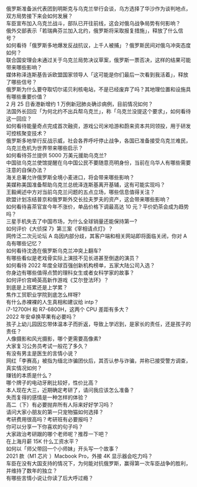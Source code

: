 俄罗斯准备派代表团到明斯克与乌克兰举行会谈，乌方选择了华沙作为谈判地点，双方局势接下来会如何发展？  
车臣宣布加入乌克兰战斗，部队已开往前线，这会对俄乌战争局势有何影响？  
俄外交部表示「若瑞典芬兰加入北约，俄罗斯将采取报复措施」，释放了什么信号？  
如何看待「俄罗斯多地爆发反战抗议，上千人被捕」？俄罗斯民间对俄乌冲突态度如何？  
联合国安理会未通过关于乌克兰局势决议草案，俄罗斯一票否决，这样的结果可能带来哪些影响？  
媒体称泽连斯基告诉欧盟国家领导人「这可能是你们最后一次看到我活着」，释放了哪些信号？  
俄罗斯为什么要夺取切尔诺贝利核电站，不是已经废弃了吗？其地理位置和设施具有哪些重要价值？  
2 月 25 日香港新增约 1 万例新冠肺炎确诊病例，目前情况如何？  
法国外长回应「为何北约不出兵帮乌克兰」，称「乌克兰没提这个要求」，如何看待这一回应？  
如何看待能量奇点完成首次融资，游戏公司米哈游和蔚来资本共同领投，用于研发可控核聚变技术？  
俄罗斯多地举行反战示威，社会各界呼吁停止战争，各国已准备接受乌克兰难民，乌克兰危机为世界带来哪些启示？  
如何看待芬兰提供 5000 万美元援助乌克兰?  
中国驻乌克兰使馆提醒在乌中国公民不要随意亮明身份，当前在乌华人有哪些需要注意的自保办法？  
海关总署允许俄罗斯全境小麦进口，将会带来哪些影响？  
美媒称美国准备帮助乌克兰总统泽连斯基离开基辅，这有可能实现吗？  
王毅阐述中方对当前乌克兰问题的五点立场，哪些信息值得关注？  
欧盟计划冻结普京和俄罗斯外交长拉夫罗夫的资产，这会带来哪些影响？  
如何看待喜茶官宣今年不涨价，单品价格下调最高达 10 元？平价奶茶会成为趋势吗？  
三星手机失去了中国市场，为什么全球销量还能保持第一?  
如何评价《大侦探 7》第三案《宰相请点灯》？  
网传泛二次元论坛 A 岛因内部分歧，其客户端和相关网站即将面临关闭，你对 A 岛有哪些记忆？  
如何看待沈逸在俄罗斯乌克兰冲突上翻车?  
有哪些看似是老戏骨实际上演技不见长进甚至倒退的演员？  
如何看待 2022 年度全球百强创新机构榜单，五家大陆公司入选？  
你身边有哪些值得点赞的理科女生或者女科学家的故事？  
如何评价宫崎英高新作游戏《艾尔登法环》？  
到底是上班累还是上学累？  
焦作工贸职业学院到底怎么样呀?  
有什么赤裸裸的人生真相和建议给 intp？  
i7-12700H 和 R7-6800H，这两个 CPU 差距有多大？  
2022 年安卓换苹果有必要吗？  
孩子上幼儿园因忘带体温本子而折返，导致上学迟到，是家长的责任，还是孩子的责任？  
人像摄影和风光摄影，哪个更需要高像素?  
大家复习公务员考试一般花了多久？  
有没有男主是医生的言情小说？  
网红「李赛高」被指为缅北诈骗团伙后，其否认参与诈骗，并称已接受警方调查，真实情况如何？  
赚钱的本质是什么？  
哪个牌子的电动牙刷比较好，性价比高？  
本人现在大三，近期确定考研了，请问我应该怎么准备？  
失而复得的感情是一种怎样的体验？  
高二（下）有必要抛弃所有人际来好好学习吗？  
请问大家小朋友的第一只宠物猫如何选择？  
考研费用很高吗？考研班有必要报吗？  
你可以分享一下你喜欢的句子吗？  
大家政治考研跟的哪个老师呢？推荐一下吧？  
在上海月薪 15K 什么工资水平？  
如何以「师父带回一个小师妹」开头写一个故事？  
2021 款（M1 芯片 ）Macbook Pro，外接 4K 显示器会吃力吗？  
车臣在没有大国支持的情况下，为何能对抗俄罗斯，赢得第一次车臣战争的胜利，并维持了数年的独立？  
有哪些言情小说让你读了后大呼过瘾？  
